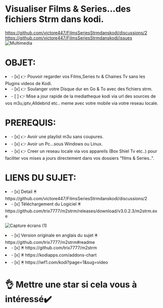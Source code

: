 # Visualiser Films & Series...des fichiers Strm dans kodi.
https://github.com/victore447/FilmsSeriesStrmdanskodi/discussions/2
https://github.com/victore447/FilmsSeriesStrmdanskodi/issues
![Multimedia](https://github.com/victore447/FilmsSeriesStrmdanskodi/assets/48101775/2b783189-bc83-457f-926d-10b6499466b7)

# OBJET:

<li>- [x] 👉 Pouvoir regarder vos Films,Series tv & Chaines Tv sans les Plugins videos de Kodi. </li>
<li>- [x] 👉 Soulanger votre Disque dur en Go & To avec des fichiers strm. </li>
<li>- [ ] 👉 Mise a jour rapide de la mediatheque kodi via url des sources de vos m3u,iptv,Alldebrid etc.. meme avec votre mobile via votre reseau locale.  </li>

# PREREQUIS:
<li>- [x] 👉 Avoir une playlist m3u sans coupures. </li>
<li>- [x] 👉 Avoir un Pc...sous Windows ou Linux. </li>
<li>- [x] 👉 Creer un reseau locale via vos appareils (Box Shiel Tv etc..) 
  pour faciliter vos mises a jours directement dans vos dossiers "films & Series..". </li>

# LIENS DU SUJET:
<li>- [x] Detail 🖲️ https://github.com/victore447/FilmsSeriesStrmdanskodi/discussions/2 </li>

<li>- [x] Téléchargement du Logiciel 🖲️ https://github.com/trix7777/m2strm/releases/download/v3.0.2.3/m2strm.exe </li>

![Capture écrans (1)](https://github.com/victore447/FilmsSeriesStrmdanskodi/assets/48101775/a74e4e11-6e41-459a-86d5-ce40fbf4f849)

<li>- [x] Version originale en anglais du sujet 🖲️ https://github.com/trix7777/m2strm#readme </li>

<li>- [x] 🖲️ https://github.com/trix7777/m2strm </li>

<li>- [x] 🖲️ https://kodiapps.com/addons-chart </li>

<li>- [x] 🖲️ https://iwf1.com/kodi?page=1&sug=video </li>

# 👌 Mettre une star si cela vous à intéressé✔️ </li> 


